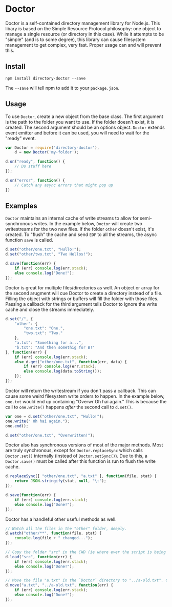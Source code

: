 # Doctor

Doctor is a self-contained directory management library for Node.js. This libary is based on the Simple Resource Protocol philosophy: one object to manage a single resource (or directory in this case). While it attempts to be "simple" (and is to some degree), this library can cause filesystem management to get complex, very fast. Proper usage can and will prevent this.

## Install

`npm install directory-doctor --save`

The `--save` will tell npm to add it to your `package.json`.

## Usage

To use `Doctor`, create a new object from the base class. The first argument is the path to the folder you want to use. If the folder doesn't exist, it is created. The second argument should be an options object. `Doctor` extends event emitter and before it can be used, you will need to wait for the "ready" event.

```js
var Doctor = require('directory-doctor'),
	d = new Doctor('my-folder');

d.on("ready", function() {
	// Do stuff here
});

d.on("error", function() {
	// Catch any async errors that might pop up
})
```

## Examples

`Doctor` maintains an internal cache of write streams to allow for semi-synchronous writes. In the example below, `Doctor` will create two writestreams for the two new files. If the folder `other` doesn't exist, it's created. To "flush" the cache and send `EOF` to all the streams, the async function `save` is called.

```js
d.set("other/one.txt", "Hullo!");
d.set("other/two.txt", "Two Hellos!");

d.save(function(err) {
	if (err) console.log(err.stack);
	else console.log("Done!");
});
```

Doctor is great for multiple files/directories as well. An object or array for the second arugment will cue Doctor to create a directory instead of a file. Filling the object with strings or buffers will fill the folder with those files. Passing a callback for the third argument tells Doctor to ignore the write cache and close the streams immediately.

```js
d.set("/", {
	"other": {
		"one.txt": "One.",
		"two.txt": "Two."
	},
	"a.txt": "Something for a...",
	"b.txt": "And then somethig for B!"
}, function(err) {
	if (err) console.log(err.stack);
	else d.get("other/one.txt", function(err, data) {
		if (err) console.log(err.stack);
		else console.log(data.toString());
	});
});
```

Doctor will return the writestream if you don't pass a callback. This can cause some weird filesystem write orders to happen. In the example below, `one.txt` would end up containing "Overwr Oh hai again." This is because the call to `one.write()` happens *after* the second call to `d.set()`.

```js
var one = d.set("other/one.txt", "Hullo!");
one.write(" Oh hai again.");
one.end();

d.set("other/one.txt", "Overwritten!");
```

Doctor also has synchronous versions of most of the major methods. Most are truly synchronous, except for `Doctor.replaceSync` which calls `Doctor.set()` internally (instead of `Doctor.setSync()`). Due to this, a `Doctor.save()` must be called after this function is run to flush the write cache.

```js
d.replaceSync([ "other/one.txt", "a.txt" ], function(file, stat) {
	return JSON.stringify(stat, null, "\t");
});

d.save(function(err) {
	if (err) console.log(err.stack);
	else console.log("Done!");
});
```

Doctor has a handleful other useful methods as well.

```js
// Watch all the files in the "other" folder, deeply.
d.watch("other/**", function(file, stat) {
	console.log(file + " changed...");
});

// Copy the folder "src" in the CWD (ie where ever the script is being run) to the `Doctor` directory.
d.load("src", function(err) {
	if (err) console.log(err.stack);
	else console.log("Done!");
});

// Move the file "a.txt" in the `Doctor` directory to "../a-old.txt". CWD for the second argument is the `Doctor` directory.
d.move("a.txt", "../a-old.txt", function(err) {
	if (err) console.log(err.stack);
	else console.log("Done!");
});
```